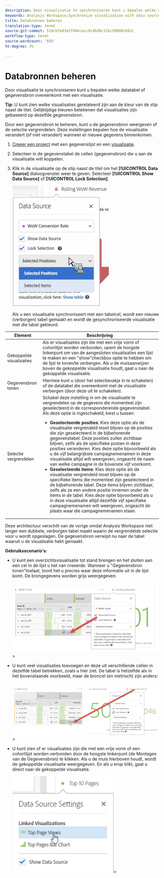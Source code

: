 ```yaml
---
description: Door visualisatie te synchroniseren kunt u bepalen welke datatabel of gegevensbron overeenkomt met een visualisatie.
keywords: Analysis Workspace;Synchronize visualization with data source
title: Databronnen beheren
translation-type: tm+mt
source-git-commit: 519cb7e83e5f49ecacc9c4bd0c12bc59088c662c
workflow-type: tm+mt
source-wordcount: '555'
ht-degree: 3%

---
```



# Databronnen beheren

Door visualisatie te synchroniseren kunt u bepalen welke datatabel of gegevensbron overeenkomt met een visualisatie.

**Tip:** U kunt zien welke visualisaties gerelateerd zijn aan de kleur van de stip naast de titel. Gelijktijdige kleuren betekenen dat visualisaties zijn gebaseerd op dezelfde gegevensbron.

Door een gegevensbron te beheren, kunt u de gegevensbron weergeven of de selectie vergrendelen. Deze instellingen bepalen hoe de visualisatie verandert (of niet verandert) wanneer er nieuwe gegevens binnenkomen.

1. [Creeer een project](//help/analyze/analysis-workspace/home.md) met een gegevenslijst en een [visualisatie](/help/analyze/analysis-workspace/visualizations/freeform-analysis-visualizations.md).
1. Selecteer in de gegevenstabel de cellen (gegevensbron) die u aan de visualisatie wilt koppelen.
1. Klik in de visualisatie op de stip naast de titel om het **[!UICONTROL Data Source]** dialoogvenster weer te geven. Selecteer **[!UICONTROL Show Data Source]** of **[!UICONTROL Lock Selection]**.

   ![](assets/manage-data-source.png)

   Als u een visualisatie synchroniseert met een tabelcel, wordt een nieuwe (verborgen) tabel gemaakt en wordt de gesynchroniseerde visualisatie met die tabel gekleurd.

| Element | Beschrijving |
|--- |--- |
| Gekoppelde visualisaties | Als er visualisaties zijn die met een vrije vorm of cohortlijst worden verbonden, opent de hoogste linkerpunt om van de aangesloten visualisaties een lijst te maken en een &quot;show&quot;checkbox optie te hebben om de lijst te tonen/te verbergen.  Als u de muisaanwijzer boven de gekoppelde visualisatie houdt, gaat u naar de gekoppelde visualisatie. |
| Gegevensbron tonen | Hiermee kunt u (door het selectievakje in te schakelen) of de datatabel die overeenkomt met de visualisatie verbergen (door deze uit te schakelen). |
| Selectie vergrendelen | Schakel deze instelling in om de visualisatie te vergrendelen op de gegevens die momenteel zijn geselecteerd in de corresponderende gegevenstabel. Als deze optie is ingeschakeld, kiest u tussen:  <ul><li>**Geselecteerde posities**: Kies deze optie als de visualisatie vergrendeld moet blijven op de posities die zijn geselecteerd in de bijbehorende gegevenstabel. Deze posities zullen zichtbaar blijven, zelfs als de specifieke posten in deze posities veranderen. Kies deze optie bijvoorbeeld als u de vijf belangrijkste campagnemenamen in deze visualisatie altijd wilt weergeven, ongeacht de naam van welke campagne in de bovenste vijf voorkomt.</li> <li>**Geselecteerde items**: Kies deze optie als de visualisatie vergrendeld moet blijven op de specifieke items die momenteel zijn geselecteerd in de bijbehorende tabel. Deze items blijven zichtbaar, zelfs als ze een andere positie innemen onder de items in de tabel. Kies deze optie bijvoorbeeld als u in deze visualisatie altijd dezelfde vijf specifieke campagnemenamen wilt weergeven, ongeacht de plaats waar die campagnemenamen staan.</li></ul> |

Deze architectuur verschilt van de vorige omdat Analysis Workspace niet langer een dubbele, verborgen tabel maakt waarin de vergrendelde selectie voor u wordt opgeslagen. De gegevensbron verwijst nu naar de tabel waaruit u de visualisatie hebt gemaakt.

**Gebruiksscenario&#39;s:**

* U kunt een overzichtsvisualisatie tot stand brengen en het sluiten aan een cel in de lijst u het van creeerde. Wanneer u &quot;Gegevensbron tonen&quot;toelaat, toont het u precies waar deze informatie uit in de lijst komt. De brongegevens worden grijs weergegeven:

   ![](assets/data-source2.png)>
* U kunt veel visualisaties toevoegen en deze uit verschillende cellen in dezelfde tabel betrekken, zoals u hier ziet. De tabel is hetzelfde als in het bovenstaande voorbeeld, maar de broncel (en metrisch) zijn anders:

   ![](assets/data-source3.png)>
* U kunt zien of er visualisaties zijn die met een vrije vorm of een cohortlijst worden verbonden door de hoogste linkerpunt (de Montages van de Gegevensbron) te klikken. Als u de muis hierboven houdt, wordt de gekoppelde visualisatie weergegeven. En als u erop klikt, gaat u direct naar de gekoppelde visualisatie.

   ![](assets/linked-visualizations.png)>
